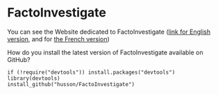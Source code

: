 # FactoInvestigate

You can see the Website dedicated to FactoInvestigate (<a href="http://factominer.free.fr/reporting/index.html">link for English version</a>, and for <a href="http://factominer.free.fr/reporting/index_fr.html">the French version</a>)


How do you install the latest version of FactoInvestigate available on GitHub?

```{r}
if (!require("devtools")) install.packages("devtools")
library(devtools)
install_github("husson/FactoInvestigate")
```
